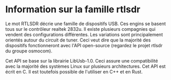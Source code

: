 
# Information sur la famille rtlsdr

Le mot RTLSDR décrie une famille de dispositifs USB. Ces engins se basent tous sur le contrôleur realtek 2832u. Il existe plusieurs compagnies qui vendent des configurations différentes. Les variations sont principalement orientés autour du circuit de tuner. Ceci veut dire que la majorité des dispositifs fonctionneront avec l'API open-source (regardez le projet rtlsdr du groupe osmocom). 

Cet API se base sur la librairie LibUsb-1.0. Ceci assure une compatibilité avec la majorité des systèmes Linux sur plusieurs architectures. Cet API est écrit en C. Il est toutefois possible de l'utiliser en C++ et en Rust. 